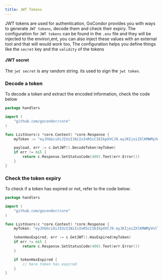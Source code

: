 ```yaml
---
title: JWT Tokens
---
```


JWT tokens are used for authentication, GoCondor provides you with ways to generate `JWT tokens`, decode them and check their expiry.
The configuration for `JWT tokens` can be found in the `.env` file and they will be injected to the environ,ent, you can also inject these values with an external tool and that will would work too, 
The configuration helps you define things like the `secret` key and the `validity` of the tokens

#### JWT secret
The `jwt secret` is any random string. its used to sign the `jwt token`.


### Decode a token
To decode a token and extract the encoded information, check the code below
```go
package handlers

import (
	"github.com/gocondor/core"
)

func ListUsers(c *core.Context) *core.Response {
	myToken := "eyJhbGciOiJIUzI1NiIsInR5cCI6IkpXVCJ9.eyJKIjoiZXlKMWMyVnlTVVFpT2pFeU16UTzmUT09IiwiZXhwIjoxNzI3NzE3MjEwfQ.kR7taUIr6goFWbIFxrrsRXobGE4u5lDKLLkPQB2bPKY"

	payload, err := c.GetJWT().DecodeToken(myToken)
	if err != nil {
		return c.Response.SetStatusCode(400).Text(err.Error())
	}
}

```

### Check the token expiry
To check if a token has expired or not, refer to the code below: 
```go
package handlers

import (
	"github.com/gocondor/core"
)

func ListUsers(c *core.Context) *core.Response {
	myToken: "eyJhbGciOiJIUzI1NiIsInR5cCI6IkpXVCJ9.eyJKIjoiZXlKMWMyVnlTVVFpT2pFeU16UTFmUT09IiwiZXhwIjoxNzI3NzE3MjEwfQ.kR7taUIr6goFWbIFxrrsRXo9GE4P5lDKLLkPQB2bPKY"

	tokenHasExpired, err := c.GetJWT().HasExpired(myToken)
	if err != nil {
		return c.Response.SetStatusCode(400).Text(err.Error())
	}

	if tokenHasExpired {
		// here token has expired
	}
}
```
